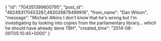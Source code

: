  {
   "id": "704351399600795",
   "post_id": "462493170453287_482026878499916",
   "from_name": "Dan Wilson",
   "message": "Michael Atkins  I don't know that he's wrong but I'm investigating by looking into copies from the parliamentary library... which he should have already done TBH",
   "created_time": "2014-08-09T05:10:45+0000"
 }
